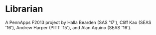 Librarian
=========

A PennApps F2013 project by Halla Bearden (SAS '17'), Cliff Kao (SEAS '16'), Andrew Harper (PITT '15'), and Alan Aquino (SEAS '16').
